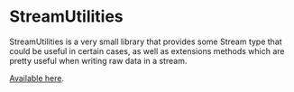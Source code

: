 # StreamUtilities

StreamUtilities is a very small library that provides some Stream type that could be useful in certain cases, as well as extensions methods which are pretty useful when
writing raw data in a stream.

[Available here](https://www.nuget.org/packages/StreamUtilities/).

